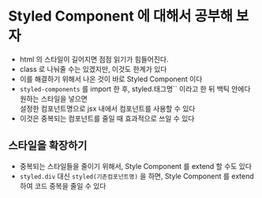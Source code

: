 # Styled Component 에 대해서 공부해 보자

- html 의 스타일이 길어지면 점점 읽기가 힘들어진다.
- class 로 나눠줄 수는 있겠지만, 이것도 한계가 있다
- 이를 해결하기 위해서 나온 것이 바로 Styled Component 이다
- `styled-components` 를 import 한 후, styled.태그명`` 이라고 한 뒤 백틱 안에다 원하는 스타일을 넣으면  
  설정한 컴포넌트명으로 jsx 내에서 컴포넌트를 사용할 수 있다
- 이것은 중복되는 컴포넌트를 줄일 때 효과적으로 쓰일 수 있다

## 스타일을 확장하기

- 중복되는 스타일들을 줄이기 위해서, Style Component 를 extend 할 수도 있다
- `styled.div` 대신 `styled(기존컴포넌트명)` 을 하면, Style Component 를 extend 하여 코드 중복을 줄일 수 있다
